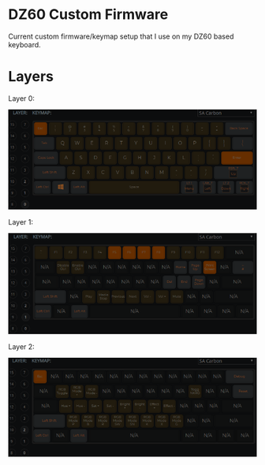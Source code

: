 # DZ60 Custom Firmware
Current custom firmware/keymap setup that I use on my DZ60 based keyboard.

# Layers
Layer 0:

![Layer0](Images/Layer0.PNG)

Layer 1:

![Layer1](Images/Layer1.PNG)

Layer 2:

![Layer2](Images/Layer2.PNG)

